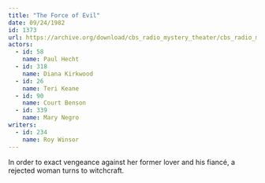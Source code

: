 ```yaml
---
title: "The Force of Evil"
date: 09/24/1982
id: 1373
url: https://archive.org/download/cbs_radio_mystery_theater/cbs_radio_mystery_theater-1351-1399.zip/cbs_radio_mystery_theater-1351-1399%2Fcbsrmt_1373_the_force_of_evil.mp3
actors:  
  - id: 58
    name: Paul Hecht  
  - id: 318
    name: Diana Kirkwood  
  - id: 26
    name: Teri Keane  
  - id: 90
    name: Court Benson  
  - id: 339
    name: Mary Negro
writers:  
  - id: 234
    name: Roy Winsor
---
```

In order to exact vengeance against her former lover and his fiancé, a rejected woman turns to witchcraft.